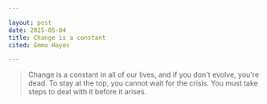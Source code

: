 ```yaml
---

layout: post
date: 2025-05-04
title: Change is a constant 
cited: Emma Hayes

---
```


> Change is a constant in all of our lives, and if you don't evolve, you're dead. To stay at the top, you cannot wait for the crisis. You must take steps to deal with it before it arises.